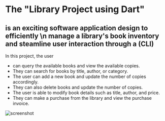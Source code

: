 
# The "Library Project using Dart"

## is an exciting software application design to efficiently \n manage a library's book inventory and steamline user interaction through a (CLI)
In this project, the user 
* can query the available books and view the available copies. 
* They can search for books by title, author, or category. 
* The user can add a new book and update the number of copies accordingly. 
* They can also delete books and update the number of copies.
*  The user is able to modify book details such as title, author, and price.
*   They can make a purchase from the library and view the purchase invoice.

![screenshot](https://www3.0zz0.com/2023/07/30/20/439472783.png)

